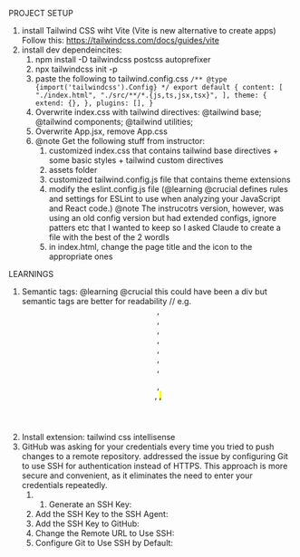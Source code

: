 

PROJECT SETUP

1. install Tailwind CSS wiht Vite (Vite is new alternative to create apps)
Follow this: https://tailwindcss.com/docs/guides/vite 
2. install dev dependeincites:
    1. npm install -D tailwindcss postcss autoprefixer
    2. npx tailwindcss init -p
    3. paste the following to tailwind.config.css
                    `/** @type {import('tailwindcss').Config} */
                export default {
                content: [
                    "./index.html",
                    "./src/**/*.{js,ts,jsx,tsx}",
                ],
                theme: {
                    extend: {},
                },
                plugins: [],
                }`
    4. Overwrite index.css with tailwind directives:
            @tailwind base;
            @tailwind components;
            @tailwind utilities;
    5. Overwrite App.jsx, remove App.css
    6. @note Get the following stuff from instructor:
        1. customized index.css that contains tailwind base directives + some basic styles + tailwind custom directives
        2. assets folder
        3. customized tailwind.config.js file that contains theme extensions
        4. modify the eslint.config.js file 
        (@learning @crucial defines rules and settings for ESLint to use when analyzing your JavaScript and React code.)
        @note The instrucotrs version, however, was using an old config version but had extended configs, ignore patters etc that I wanted to keep so I asked Claude to create a file with the best of the 2 wordls
        5. in index.html, change the page title and the icon to the appropriate ones








LEARNINGS

1. Semantic tags: @learning @crucial this could have been a div but semantic tags are better for readability 
        // e.g. <header>, <nav>, <main>, <article>, <section>, <aside>, <footer>, <figure>, <figcaption>, <mark>, <time>
2. Install extension: tailwind css intellisense
3. GitHub was asking for your credentials every time you tried to push changes to a remote repository.
addressed the issue by configuring Git to use SSH for authentication instead of HTTPS. This approach is more secure and convenient, as it eliminates the need to enter your credentials repeatedly.
    1. 1. Generate an SSH Key:
    2. Add the SSH Key to the SSH Agent:
    3. Add the SSH Key to GitHub:
    4. Change the Remote URL to Use SSH:
    5. Configure Git to Use SSH by Default:



